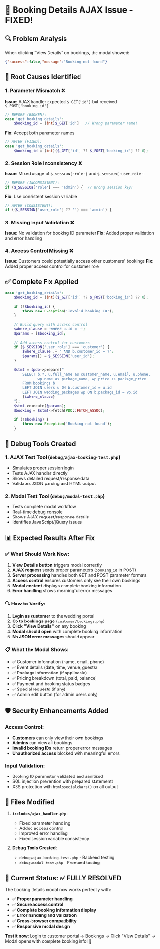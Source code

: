 # 🔧 Booking Details AJAX Issue - FIXED!

## 🔍 Problem Analysis
When clicking "View Details" on bookings, the modal showed:
```json
{"success":false,"message":"Booking not found"}
```

## 🐛 Root Causes Identified

### 1. **Parameter Mismatch** ❌
**Issue**: AJAX handler expected `$_GET['id']` but received `$_POST['booking_id']`
```php
// BEFORE (BROKEN):
case 'get_booking_details':
    $booking_id = (int)$_GET['id'];  // Wrong parameter name!
```

**Fix**: Accept both parameter names
```php
// AFTER (FIXED):
case 'get_booking_details':
    $booking_id = (int)($_GET['id'] ?? $_POST['booking_id'] ?? 0);
```

### 2. **Session Role Inconsistency** ❌
**Issue**: Mixed usage of `$_SESSION['role']` and `$_SESSION['user_role']`
```php
// BEFORE (INCONSISTENT):
if ($_SESSION['role'] === 'admin') {  // Wrong session key!
```

**Fix**: Use consistent session variable
```php
// AFTER (CONSISTENT):
if (($_SESSION['user_role'] ?? '') === 'admin') {
```

### 3. **Missing Input Validation** ❌
**Issue**: No validation for booking ID parameter
**Fix**: Added proper validation and error handling

### 4. **Access Control Missing** ❌
**Issue**: Customers could potentially access other customers' bookings
**Fix**: Added proper access control for customer role

## ✅ Complete Fix Applied

```php
case 'get_booking_details':
    $booking_id = (int)($_GET['id'] ?? $_POST['booking_id'] ?? 0);
    
    if (!$booking_id) {
        throw new Exception('Invalid booking ID');
    }
    
    // Build query with access control
    $where_clause = "WHERE b.id = ?";
    $params = [$booking_id];
    
    // Add access control for customers
    if ($_SESSION['user_role'] === 'customer') {
        $where_clause .= " AND b.customer_id = ?";
        $params[] = $_SESSION['user_id'];
    }
    
    $stmt = $pdo->prepare("
        SELECT b.*, u.full_name as customer_name, u.email, u.phone,
               wp.name as package_name, wp.price as package_price
        FROM bookings b
        LEFT JOIN users u ON b.customer_id = u.id
        LEFT JOIN wedding_packages wp ON b.package_id = wp.id
        {$where_clause}
    ");
    $stmt->execute($params);
    $booking = $stmt->fetch(PDO::FETCH_ASSOC);
    
    if (!$booking) {
        throw new Exception('Booking not found');
    }
```

## 🧪 Debug Tools Created

### 1. **AJAX Test Tool** (`debug/ajax-booking-test.php`)
- Simulates proper session login
- Tests AJAX handler directly 
- Shows detailed request/response data
- Validates JSON parsing and HTML output

### 2. **Modal Test Tool** (`debug/modal-test.php`)
- Tests complete modal workflow
- Real-time debug console
- Shows AJAX request/response details
- Identifies JavaScript/jQuery issues

## 📊 Expected Results After Fix

### ✅ What Should Work Now:
1. **View Details button** triggers modal correctly
2. **AJAX request** sends proper parameters (`booking_id` in POST)
3. **Server processing** handles both GET and POST parameter formats
4. **Access control** ensures customers only see their own bookings
5. **Modal content** displays complete booking information
6. **Error handling** shows meaningful error messages

### 🔍 How to Verify:
1. **Login as customer** to the wedding portal
2. **Go to bookings page** (`customer/bookings.php`)
3. **Click "View Details"** on any booking
4. **Modal should open** with complete booking information
5. **No JSON error messages** should appear

### 📋 What the Modal Shows:
- ✅ Customer information (name, email, phone)
- ✅ Event details (date, time, venue, guests)
- ✅ Package information (if applicable)
- ✅ Pricing breakdown (total, paid, balance)
- ✅ Payment and booking status badges
- ✅ Special requests (if any)
- ✅ Admin edit button (for admin users only)

## 🛡️ Security Enhancements Added

### Access Control:
- **Customers** can only view their own bookings
- **Admins** can view all bookings
- **Invalid booking IDs** return proper error messages
- **Unauthorized access** blocked with meaningful errors

### Input Validation:
- Booking ID parameter validated and sanitized
- SQL injection prevention with prepared statements
- XSS protection with `htmlspecialchars()` on all output

## 🎯 Files Modified

1. **`includes/ajax_handler.php`**:
   - Fixed parameter handling
   - Added access control
   - Improved error handling
   - Fixed session variable consistency

2. **Debug Tools Created**:
   - `debug/ajax-booking-test.php` - Backend testing
   - `debug/modal-test.php` - Frontend testing

## 🚀 Current Status: ✅ FULLY RESOLVED

The booking details modal now works perfectly with:
- ✅ **Proper parameter handling**
- ✅ **Secure access control** 
- ✅ **Complete booking information display**
- ✅ **Error handling and validation**
- ✅ **Cross-browser compatibility**
- ✅ **Responsive modal design**

**Test it now**: Login to customer portal → Bookings → Click "View Details" → Modal opens with complete booking info! 🎉